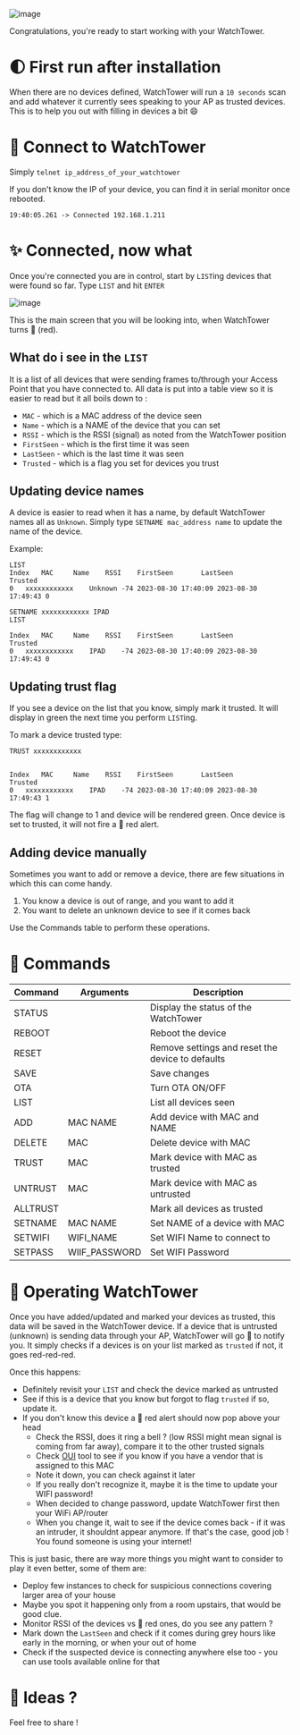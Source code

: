 ![image](https://github.com/invpe/ESPWatchTower/assets/106522950/c9823da1-eb47-4889-aae4-93dc9db5ff06)

Congratulations, you're ready to start working with your WatchTower.

# 🌓 First run after installation

When there are no devices defined, WatchTower will run a `10 seconds` scan and add whatever it currently 
sees speaking to your AP as trusted devices. This is to help you out with filling in devices a bit 😄


# 🔌 Connect to WatchTower

Simply `telnet ip_address_of_your_watchtower`

If you don't know the IP of your device, you can find it in serial monitor once rebooted.

```19:40:05.261 -> Connected 192.168.1.211```

# ✨ Connected, now what

Once you're connected you are in control, start by `LIST`ing devices that were found so far.
Type `LIST` and hit `ENTER`

![image](https://github.com/invpe/ESPWatchTower/assets/106522950/fa70d423-99ec-4a58-acbb-3b9252674347)

This is the main screen that you will be looking into, when WatchTower turns 🛑 (red).

## What do i see in the `LIST`

It is a list of all devices that were sending frames to/through your Access Point that you have connected to.
All data is put into a table view so it is easier to read but it all boils down to :

- `MAC` - which is a MAC address of the device seen
- `Name` - which is a NAME of the device that you can set
- `RSSI` - which is the RSSI (signal) as noted from the WatchTower position
- `FirstSeen` - which is the first time it was seen
- `LastSeen` - which is the last time it was seen
- `Trusted` - which is a flag you set for devices you trust

## Updating device names

A device is easier to read when it has a name, by default WatchTower names all as `Unknown`.
Simply type `SETNAME mac_address name` to update the name of the device.

Example:

```
LIST
Index	MAC		Name	RSSI	FirstSeen		LastSeen		Trusted
0	xxxxxxxxxxxx	Unknown	-74	2023-08-30 17:40:09	2023-08-30 17:49:43	0

SETNAME xxxxxxxxxxxx IPAD
LIST

Index	MAC		Name	RSSI	FirstSeen		LastSeen		Trusted
0	xxxxxxxxxxxx	IPAD	-74	2023-08-30 17:40:09	2023-08-30 17:49:43	0
```


## Updating trust flag
If you see a device on the list that you know, simply mark it trusted.
It will display in green the next time you perform `LIST`ing.

To mark a device trusted type:

 
``` 
TRUST xxxxxxxxxxxx


Index	MAC		Name	RSSI	FirstSeen		LastSeen		Trusted
0	xxxxxxxxxxxx	IPAD	-74	2023-08-30 17:40:09	2023-08-30 17:49:43	1
```

The flag will change to 1 and device will be rendered green.
Once device is set to trusted, it will not fire a 🛑 red alert.

## Adding device manually

Sometimes you want to add or remove a device, there are few situations in which this can come handy.

1. You know a device is out of range, and you want to add it
2. You want to delete an unknown device to see if it comes back

Use the Commands table to perform these operations.



# 📝 Commands

| Command  | Arguments | Description | 
| ------------- | ------------- |------------- |
| STATUS  |   | Display the status of the WatchTower |
| REBOOT  |   | Reboot the device |
| RESET   |   | Remove settings and reset the device to defaults |
| SAVE   |   | Save changes |
| OTA   |   | Turn OTA ON/OFF |
| LIST  |   | List all devices seen |
| ADD | MAC NAME | Add device with MAC and NAME |
| DELETE | MAC | Delete device with MAC |
| TRUST | MAC | Mark device with MAC as trusted |
| UNTRUST | MAC | Mark device with MAC as untrusted |
| ALLTRUST |  | Mark all devices as trusted |
| SETNAME | MAC NAME | Set NAME of a device with MAC |
| SETWIFI | WIFI_NAME | Set WIFI Name to connect to |
| SETPASS | WIIF_PASSWORD | Set WIFI Password |



# 🚢 Operating WatchTower

Once you have added/updated and marked your devices as trusted, this data will be saved in the WatchTower device.
If a device that is untrusted (unknown) is sending data through your AP, WatchTower will go 🛑 to notify you.
It simply checks if a devices is on your list marked as `trusted` if not, it goes red-red-red.

Once this happens:

- Definitely revisit your `LIST` and check the device marked as untrusted
- See if this is a device that you know but forgot to flag `trusted` if so, update it.
- If you don't know this device a 🛑 red alert should now pop above your head
  * Check the RSSI, does it ring a bell ? (low RSSI might mean signal is coming from far away), compare it to the other trusted signals
  * Check [OUI](https://www.wireshark.org/tools/oui-lookup.html) tool to see if you know if you have a vendor that is assigned to this MAC
  * Note it down, you can check against it later
  * If you really don't recognize it, maybe it is the time to update your WIFI password!
  * When decided to change password, update WatchTower first then your WiFi AP/router  
  * When you change it, wait to see if the device comes back - if it was an intruder, it shouldnt appear anymore. If that's the case, good job ! You found someone is using your internet!
    

This is just basic, there are way more things you might want to consider to play it even better, some of them are:

- Deploy few instances to check for suspicious connections covering larger area of your house
- Maybe you spot it happening only from a room upstairs, that would be good clue.
- Monitor RSSI of the devices vs 🛑 red ones, do you see any pattern ?
- Mark down the `LastSeen` and check if it comes during grey hours like early in the morning, or when your out of home
- Check if the suspected device is connecting anywhere else too - you can use tools available online for that
  
 
# 🎇 Ideas ?

Feel free to share !





